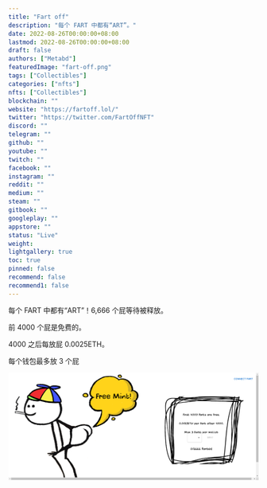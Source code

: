 ```yaml
---
title: "Fart off"
description: "每个 FART 中都有“ART”。"
date: 2022-08-26T00:00:00+08:00
lastmod: 2022-08-26T00:00:00+08:00
draft: false
authors: ["Metabd"]
featuredImage: "fart-off.png"
tags: ["Collectibles"]
categories: ["nfts"]
nfts: ["Collectibles"]
blockchain: ""
website: "https://fartoff.lol/"
twitter: "https://twitter.com/FartOffNFT"
discord: ""
telegram: ""
github: ""
youtube: ""
twitch: ""
facebook: ""
instagram: ""
reddit: ""
medium: ""
steam: ""
gitbook: ""
googleplay: ""
appstore: ""
status: "Live"
weight: 
lightgallery: true
toc: true
pinned: false
recommend: false
recommend1: false
---
```

每个 FART 中都有“ART”！6,666 个屁等待被释放。

前 4000 个屁是免费的。

4000 之后每放屁 0.0025ETH。

每个钱包最多放 3 个屁

![nft](4213421312321.png)